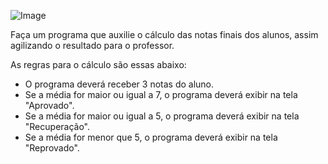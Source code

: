

![Image](https://user-images.githubusercontent.com/11817445/255271910-67dae0ef-f1e4-4771-b3ff-2ac3c97c9e9a.png)


Faça um programa que auxilie o cálculo das notas finais dos alunos, assim agilizando o resultado para o professor. 

As regras para o cálculo são essas abaixo:

-  O programa deverá receber 3 notas do aluno.
-  Se a média for maior  ou igual a 7, o programa deverá exibir na tela "Aprovado".
-  Se a média for maior ou igual a 5, o programa deverá exibir na tela "Recuperação".
-  Se a média for menor que 5, o programa deverá exibir na tela "Reprovado". 

